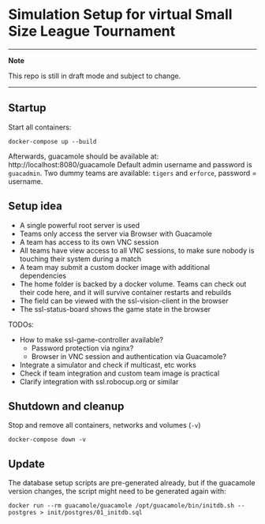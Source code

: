 # Simulation Setup for virtual Small Size League Tournament

---
**Note**

This repo is still in draft mode and subject to change.

---

## Startup

Start all containers:
```shell
docker-compose up --build
```
Afterwards, guacamole should be available at: http://localhost:8080/guacamole
Default admin username and password is `guacadmin`.
Two dummy teams are available: `tigers` and `erforce`, password = username.

## Setup idea
 * A single powerful root server is used
 * Teams only access the server via Browser with Guacamole
 * A team has access to its own VNC session
 * All teams have view access to all VNC sessions, to make sure nobody is touching their system during a match
 * A team may submit a custom docker image with additional dependencies
 * The home folder is backed by a docker volume. Teams can check out their code here, and it will survive container restarts and rebuilds
 * The field can be viewed with the ssl-vision-client in the browser
 * The ssl-status-board shows the game state in the browser

TODOs:
 * How to make ssl-game-controller available?
   * Password protection via nginx?
   * Browser in VNC session and authentication via Guacamole?
 * Integrate a simulator and check if multicast, etc works
 * Check if team integration and custom team image is practical
 * Clarify integration with ssl.robocup.org or similar

## Shutdown and cleanup

Stop and remove all containers, networks and volumes (`-v`)
```shell
docker-compose down -v
```

## Update

The database setup scripts are pre-generated already, but if
the guacamole version changes, the script might need to be generated again with:
```shell
docker run --rm guacamole/guacamole /opt/guacamole/bin/initdb.sh --postgres > init/postgres/01_initdb.sql
```
